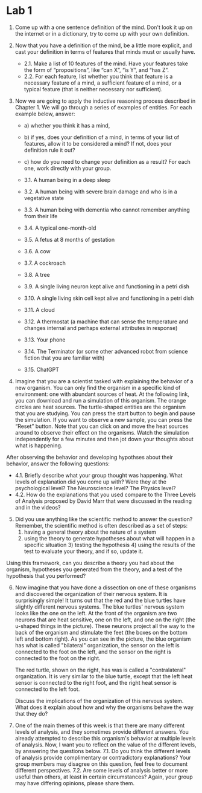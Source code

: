# Lab 1


1. Come up with a one sentence definition of the mind. Don't look it up on the internet or in a dictionary, try to come up with your own definition.
  
2. Now that you have a definition of the mind, be a little more explicit, and cast your definition in terms of features that minds must or usually have.
   - 2.1. Make a list of 10 features of the mind. Have your features take the form of “propositions”, like “can X”, “is Y”, and “has Z”.
   - 2.2. For each feature, list whether you think that feature is a necessary feature of a mind, a sufficient feature of a mind, or a typical feature (that is neither necessary nor sufficient).
  
3. Now we are going to apply the inductive reasoning process described in Chapter 1. We will go through a series of examples of entities.
   For each example below, answer:
   - a) whether you think it has a mind,
   - b) if yes, does your definition of a mind, in terms of your list of features, allow it to be considered a mind? If not, does your definition rule it out?
   - c) how do you need to change your definition as a result? For each one, work directly with your group.
     
   - 3.1. A human being in a deep sleep
   - 3.2. A human being with severe brain damage and who is in a vegetative state
   - 3.3. A human being with dementia who cannot remember anything from their life
   - 3.4. A typical one-month-old
   - 3.5. A fetus at 8 months of gestation
   - 3.6. A cow
   - 3.7. A cockroach
   - 3.8. A tree
   - 3.9. A single living neuron kept alive and functioning in a petri dish
   - 3.10. A single living skin cell kept alive and functioning in a petri dish
   - 3.11. A cloud
   - 3.12. A thermostat (a machine that can sense the temperature and changes internal and perhaps external attributes in response)
   - 3.13. Your phone
   - 3.14. The Terminator (or some other advanced robot from science fiction that you are familiar with)
   - 3.15. ChatGPT
	
4. Imagine that you are a scientist tasked with explaining the behavior of a new organism.
   You can only find the organism in a specific kind of environment: one with abundant sources of heat.
   At the following link, you can download and run a simulation of this organism.
   The orange circles are heat sources. The turtle-shaped entities are the organism that you are studying.
   You can press the start button to begin and pause the simulation. If you want to observe a new sample, you can press the “Reset” button.
   Note that you can click on and move the heat sources around to observe their effect on the organisms.
   Watch the simulation independently for a few minutes and then jot down your thoughts about what is happening.

  After observing the behavior and developing hypothses about their behavior, answer the following questions:
  - 4.1.   Briefly describe what your group thought was happening. What levels of explanation did you come up with? 
          Were they at the psychological level? The Neuroscience level? The Physics level? 
  - 4.2.   How do the explanations that you used compare to the Three Levels of Analysis proposed by David Marr that were discussed in the reading and in the videos? 

5. Did you use anything like the scientific method to answer the question? Remember, the scientific method is often described as a set of steps:
   	1) having a general theory about the nature of a system
	2) using the theory to generate hypotheses about what will happen in a specific situation 
        3)  testing the hypothesis 
        4)  using the results of the test to evaluate your theory, and if so, update it. 
  
  Using this framework, can you describe a theory you had about the organism, hypotheses you generated from the theory, and a test of the hypothesis that you performed? 
 
6. Now imagine that you have done a dissection on one of these organisms and discovered the organization of their nervous system.
   It is surprisingly simple! It turns out that the red and the blue turtles have slightly different nervous systems.
   The blue turtles' nervous system looks like the one on the left. At the front of the organism are two neurons that are heat sensitive, one on the left,
   and one on the right (the u-shaped things in the picture). These neurons project all the way to the back of the organism and stimulate the feet
   (the boxes on the bottom left and bottom right). As you can see in the picture, the blue organism has what is called "bilateral" organization,
   the sensor on the left is connected to the foot on the left, and the sensor on the right is connected to the foot on the right.

   The red turtle, shown on the right, has was is called a "contralateral" organization.
   It is very similar to the blue turtle, except that the left heat sensor is connected to the right foot, and the right heat sensor is connected to the left foot.

   Discuss the implications of the organization of this nervous system. What does it explain about how and why the organisms behave the way that they do? 
 
7. One of the main themes of this week is that there are many different levels of analysis, and they sometimes provide different answers.
   You already attempted to describe this organism's behavior at multiple levels of analysis. Now, I want you to reflect on the value of the different levels, by answering the questions below.
   7.1. Do you think the different levels of analysis provide complimentary or contradictory explanations? Your group members may disagree on this question, feel free to document different perspectives.
   7.2. Are some levels of analysis better or more useful than others, at least in certain circumstances? Again, your group may have differing opinions, please share them. 
  
  
  
 
